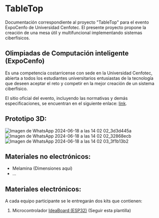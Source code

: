 # TableTop
Documentación correspondiente al proyecto "TableTop" para el evento ExpoCenfo de Universidad Cenfotec. El presente proyecto propone la creación de una mesa útil y multifuncional implementando sistemas ciberfísicos.

## Olimpiadas de Computación inteligente (ExpoCenfo)

Es una competencia costarricense con sede en la Universidad Cenfotec, abierta a todos los estudiantes universitarios entusiastas de la tecnología que deseen aceptar el reto y competir en la mejor creación de un sistema ciberfísico. 

El sitio oficial del evento, incluyendo las normativas y demás especificaciones, se encuentran en el siguiente enlace: [link](https://ucenfotec.ac.cr/expocenfo/).

## Prototipo 3D:
![Imagen de WhatsApp 2024-06-18 a las 14 02 02_3d3d445a](https://github.com/Maria05py/TableTop---ExpoCenfo-/assets/160543497/fea3f383-6097-4f18-80c6-11b914b5fcbc)
![Imagen de WhatsApp 2024-06-18 a las 14 02 02_32868ecb](https://github.com/Maria05py/TableTop---ExpoCenfo-/assets/160543497/84a7232d-6e8e-4d38-9dd1-e6dcd4ce62df)
![Imagen de WhatsApp 2024-06-18 a las 14 02 03_3f1b13b2](https://github.com/Maria05py/TableTop---ExpoCenfo-/assets/160543497/ed11710f-07cf-4d60-bdb2-ba66b35399bf)

## Materiales no electrónicos:
- Melamina (Dimensiones aquí)
- ...
  
## Materiales electrónicos:

A cada equipo participante se le entregarán dos kits que contienen:
1. Microcontrolador [IdeaBoard (ESP32)](https://enlace-al-ideaboard) (Seguir esta plantilla)
